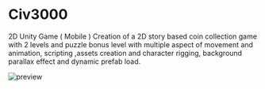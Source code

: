# Civ3000
2D Unity Game ( Mobile )
Creation of a 2D story based coin collection game with 2 levels 
and puzzle bonus level with multiple aspect of movement and 
animation, scripting ,assets creation and character rigging,
background parallax effect and dynamic prefab load.


![preview](https://i.postimg.cc/Z591sBcz/civ.png)
